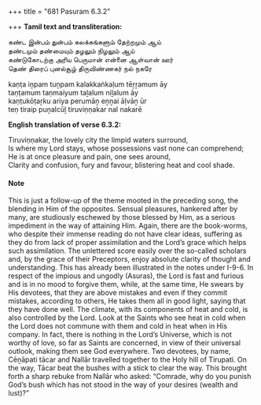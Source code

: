 +++
title = "681 Pasuram 6.3.2"

+++
**Tamil text and transliteration:**

கண்ட இன்பம் துன்பம் கலக்கங்களும் தேற்றமும் ஆய்  
தண்டமும் தண்மையும் தழலும் நிழலும் ஆய்  
கண்டுகோடற்கு அரிய பெருமான் என்னை ஆள்வான் ஊர்  
தெண் திரைப் புனல்சூழ் திருவிண்ணகர் நல் நகரே

kaṇṭa iṉpam tuṉpam kalakkaṅkaḷum tēṟṟamum āy  
taṇṭamum taṇmaiyum taḻalum niḻalum āy  
kaṇṭukōṭaṟku ariya perumāṉ eṉṉai āḷvāṉ ūr  
teṇ tiraip puṉalcūḻ tiruviṇṇakar nal nakarē

**English translation of verse 6.3.2:**

Tiruviṇṇakar, the lovely city the limpid waters surround,  
Is where my Lord stays, whose possessions vast none can comprehend;  
He is at once pleasure and pain, one sees around,  
Clarity and confusion, fury and favour, blistering heat and cool shade.

#### Note

This is just a follow-up of the theme mooted in the preceding song, the blending in Him of the opposites. Sensual pleasures, hankered after by many, are studiously eschewed by those blessed by Him, as a serious impediment in the way of attaining Him. Again, there are the book-worms, who despite their immense reading do not have clear ideas, suffering as they do from lack of proper assimilation and the Lord’s grace which helps such assimilation. The unlettered score easily over the so-called scholars and, by the grace of their Preceptors, enjoy absolute clarity of thought and understanding. This has already been illustrated in the notes under I-9-6. In respect of the impious and ungodly (Asuras), the Lord is fast and furious and is in no mood to forgive them, while, at the same time, He swears by His devotees, that they are above mistakes and even if they commit mistakes, according to others, He takes them all in good light, saying that they have done well. The climate, with its components of heat and cold, is also controlled by the Lord. Look at the Saints who see heat in cold when the Lord does not commune with them and cold in heat when in His company. In fact, there is nothing in the Lord’s Universe, which is not worthy of love, so far as Saints are concerned, in view of their universal outlook, making them see God everywhere. Two devotees, by name, Cēṉāpati tācar and Nallār travelled together to the Holy hill of Tirupati. On the way, Tācar beat the bushes with a stick to clear the way. This brought forth a sharp rebuke from Nallār who asked: “Comrade, why do you punish God’s bush which has not stood in the way of your desires (wealth and lust)?”


